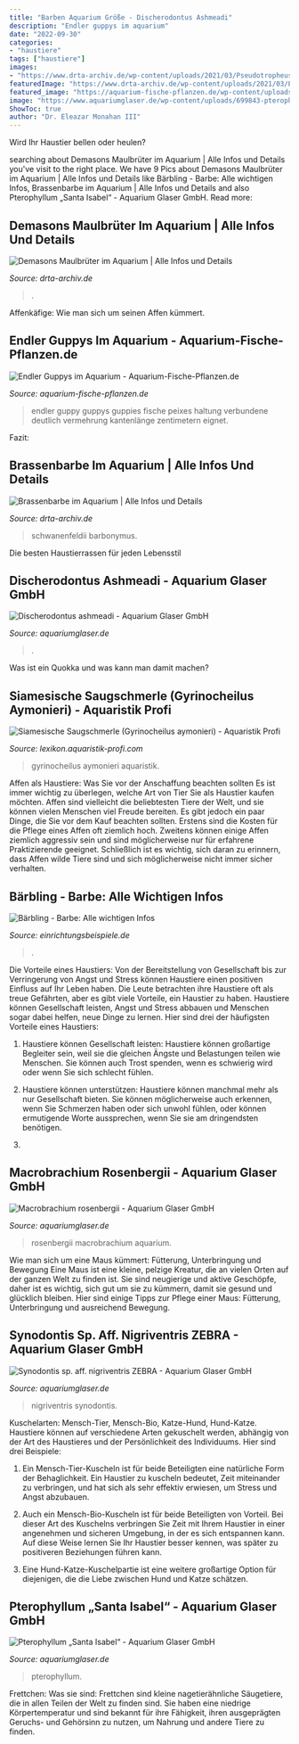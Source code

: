 ```yaml
---
title: "Barben Aquarium Größe - Discherodontus Ashmeadi"
description: "Endler guppys im aquarium"
date: "2022-09-30"
categories:
- "haustiere"
tags: ["haustiere"]
images:
- "https://www.drta-archiv.de/wp-content/uploads/2021/03/Pseudotropheus_demasoni1.jpg"
featuredImage: "https://www.drta-archiv.de/wp-content/uploads/2021/03/Pseudotropheus_demasoni1.jpg"
featured_image: "https://aquarium-fische-pflanzen.de/wp-content/uploads/2019/10/endler-guppy-nahaufnahme-aquarium.jpg"
image: "https://www.aquariumglaser.de/wp-content/uploads/699843-pterophyllum-santa-isabel-nz-xxl3.jpg"
ShowToc: true
author: "Dr. Eleazar Monahan III"
---
```



Wird Ihr Haustier bellen oder heulen?

	

		
searching about Demasons Maulbrüter im Aquarium | Alle Infos und Details you've visit to the right place. We have 9 Pics about Demasons Maulbrüter im Aquarium | Alle Infos und Details like Bärbling - Barbe: Alle wichtigen Infos, Brassenbarbe im Aquarium | Alle Infos und Details and also Pterophyllum „Santa Isabel“ - Aquarium Glaser GmbH. Read more:
		
    
## Demasons Maulbrüter Im Aquarium | Alle Infos Und Details

<img loading=lazy src="https://www.drta-archiv.de/wp-content/uploads/2021/03/Pseudotropheus_demasoni1.jpg" onerror="this.onerror=null;this.src='https://tse2.mm.bing.net/th?id=OIP.v0PzCt6As_t86vvR0zm-CQHaHP&amp;pid=15.1';" alt="Demasons Maulbrüter im Aquarium | Alle Infos und Details">

_Source: drta-archiv.de_

>. 

	

Affenkäfige: Wie man sich um seinen Affen kümmert.

    
## Endler Guppys Im Aquarium - Aquarium-Fische-Pflanzen.de

<img loading=lazy src="https://aquarium-fische-pflanzen.de/wp-content/uploads/2019/10/endler-guppy-nahaufnahme-aquarium.jpg" onerror="this.onerror=null;this.src='https://tse2.mm.bing.net/th?id=OIP.tWKM-USDz7C5CdL4vK5v7AHaE8&amp;pid=15.1';" alt="Endler Guppys im Aquarium - Aquarium-Fische-Pflanzen.de">

_Source: aquarium-fische-pflanzen.de_

>endler guppy guppys guppies fische peixes haltung verbundene deutlich vermehrung kantenlänge zentimetern eignet. 

	

Fazit:

    
## Brassenbarbe Im Aquarium | Alle Infos Und Details

<img loading=lazy src="https://www.drta-archiv.de/wp-content/uploads/2021/01/Barbonymus_schwanenfeldii_by_OpenCage1-1024x1024.jpg" onerror="this.onerror=null;this.src='https://tse3.mm.bing.net/th?id=OIP.q_ILn3wbQvK8kAX3erw4RAHaHa&amp;pid=15.1';" alt="Brassenbarbe im Aquarium | Alle Infos und Details">

_Source: drta-archiv.de_

>schwanenfeldii barbonymus. 

	

Die besten Haustierrassen für jeden Lebensstil

    
## Discherodontus Ashmeadi - Aquarium Glaser GmbH

<img loading=lazy src="https://www.aquariumglaser.de/wp-content/uploads/414133-discherodontus-ashmeadi4.jpg" onerror="this.onerror=null;this.src='https://tse1.mm.bing.net/th?id=OIP.yJbqPGR_9cJ8ARsRPSWzWAHaE8&amp;pid=15.1';" alt="Discherodontus ashmeadi - Aquarium Glaser GmbH">

_Source: aquariumglaser.de_

>. 

	

Was ist ein Quokka und was kann man damit machen?

    
## Siamesische Saugschmerle (Gyrinocheilus Aymonieri) - Aquaristik Profi

<img loading=lazy src="https://lexikon.aquaristik-profi.com/images/teigler/Gyrinocheilus-aymonieri-3.jpg" onerror="this.onerror=null;this.src='https://tse2.mm.bing.net/th?id=OIP.5vWn42LAkn2aQfXDwBPwLAHaE8&amp;pid=15.1';" alt="Siamesische Saugschmerle (Gyrinocheilus aymonieri) - Aquaristik Profi">

_Source: lexikon.aquaristik-profi.com_

>gyrinocheilus aymonieri aquaristik. 

	

Affen als Haustiere: Was Sie vor der Anschaffung beachten sollten
Es ist immer wichtig zu überlegen, welche Art von Tier Sie als Haustier kaufen möchten. Affen sind vielleicht die beliebtesten Tiere der Welt, und sie können vielen Menschen viel Freude bereiten. Es gibt jedoch ein paar Dinge, die Sie vor dem Kauf beachten sollten. Erstens sind die Kosten für die Pflege eines Affen oft ziemlich hoch. Zweitens können einige Affen ziemlich aggressiv sein und sind möglicherweise nur für erfahrene Praktizierende geeignet. Schließlich ist es wichtig, sich daran zu erinnern, dass Affen wilde Tiere sind und sich möglicherweise nicht immer sicher verhalten.

    
## Bärbling - Barbe: Alle Wichtigen Infos

<img loading=lazy src="https://www.einrichtungsbeispiele.de/16to9/w1920/images_5307/aquarium-einrichten-mit-barbus-pentazona---fuenfguertelbarbe__3691420a6041b4eba71c312be277e726.jpg" onerror="this.onerror=null;this.src='https://tse3.mm.bing.net/th?id=OIP.3UN9L9Pe6u6QUO4ZcM8gTwHaEK&amp;pid=15.1';" alt="Bärbling - Barbe: Alle wichtigen Infos">

_Source: einrichtungsbeispiele.de_

>. 

	

Die Vorteile eines Haustiers: Von der Bereitstellung von Gesellschaft bis zur Verringerung von Angst und Stress können Haustiere einen positiven Einfluss auf Ihr Leben haben.
Die Leute betrachten ihre Haustiere oft als treue Gefährten, aber es gibt viele Vorteile, ein Haustier zu haben. Haustiere können Gesellschaft leisten, Angst und Stress abbauen und Menschen sogar dabei helfen, neue Dinge zu lernen. Hier sind drei der häufigsten Vorteile eines Haustiers:
1. Haustiere können Gesellschaft leisten: Haustiere können großartige Begleiter sein, weil sie die gleichen Ängste und Belastungen teilen wie Menschen. Sie können auch Trost spenden, wenn es schwierig wird oder wenn Sie sich schlecht fühlen.

2. Haustiere können unterstützen: Haustiere können manchmal mehr als nur Gesellschaft bieten. Sie können möglicherweise auch erkennen, wenn Sie Schmerzen haben oder sich unwohl fühlen, oder können ermutigende Worte aussprechen, wenn Sie sie am dringendsten benötigen.

3.

    
## Macrobrachium Rosenbergii - Aquarium Glaser GmbH

<img loading=lazy src="https://www.aquariumglaser.de/wp-content/uploads/484554-macrobrachium-rosenbergii-frau1.jpg" onerror="this.onerror=null;this.src='https://tse3.mm.bing.net/th?id=OIP.mIubhMN5eB3kEgwWQo3F6QEsDI&amp;pid=15.1';" alt="Macrobrachium rosenbergii - Aquarium Glaser GmbH">

_Source: aquariumglaser.de_

>rosenbergii macrobrachium aquarium. 

	

Wie man sich um eine Maus kümmert: Fütterung, Unterbringung und Bewegung
Eine Maus ist eine kleine, pelzige Kreatur, die an vielen Orten auf der ganzen Welt zu finden ist. Sie sind neugierige und aktive Geschöpfe, daher ist es wichtig, sich gut um sie zu kümmern, damit sie gesund und glücklich bleiben. Hier sind einige Tipps zur Pflege einer Maus: Fütterung, Unterbringung und ausreichend Bewegung.

    
## Synodontis Sp. Aff. Nigriventris ZEBRA - Aquarium Glaser GmbH

<img loading=lazy src="https://www.aquariumglaser.de/wp-content/uploads/Synodontis-sp.-aff.-nigriventris-ZEBRA_02.jpeg" onerror="this.onerror=null;this.src='https://tse1.mm.bing.net/th?id=OIP.RMWN7dRFXjlupCzf-CZUOgHaE8&amp;pid=15.1';" alt="Synodontis sp. aff. nigriventris ZEBRA - Aquarium Glaser GmbH">

_Source: aquariumglaser.de_

>nigriventris synodontis. 

	

Kuschelarten: Mensch-Tier, Mensch-Bio, Katze-Hund, Hund-Katze.
Haustiere können auf verschiedene Arten gekuschelt werden, abhängig von der Art des Haustieres und der Persönlichkeit des Individuums. Hier sind drei Beispiele:
1. Ein Mensch-Tier-Kuscheln ist für beide Beteiligten eine natürliche Form der Behaglichkeit. Ein Haustier zu kuscheln bedeutet, Zeit miteinander zu verbringen, und hat sich als sehr effektiv erwiesen, um Stress und Angst abzubauen.

2. Auch ein Mensch-Bio-Kuscheln ist für beide Beteiligten von Vorteil. Bei dieser Art des Kuschelns verbringen Sie Zeit mit Ihrem Haustier in einer angenehmen und sicheren Umgebung, in der es sich entspannen kann. Auf diese Weise lernen Sie Ihr Haustier besser kennen, was später zu positiveren Beziehungen führen kann.

3. Eine Hund-Katze-Kuschelpartie ist eine weitere großartige Option für diejenigen, die die Liebe zwischen Hund und Katze schätzen.

    
## Pterophyllum „Santa Isabel“ - Aquarium Glaser GmbH

<img loading=lazy src="https://www.aquariumglaser.de/wp-content/uploads/699843-pterophyllum-santa-isabel-nz-xxl3.jpg" onerror="this.onerror=null;this.src='https://tse3.mm.bing.net/th?id=OIP.t1VVwVcjzo-Nb5pud1SEJAHaE8&amp;pid=15.1';" alt="Pterophyllum „Santa Isabel“ - Aquarium Glaser GmbH">

_Source: aquariumglaser.de_

>pterophyllum. 

	

Frettchen: Was sie sind: Frettchen sind kleine nagetierähnliche Säugetiere, die in allen Teilen der Welt zu finden sind. Sie haben eine niedrige Körpertemperatur und sind bekannt für ihre Fähigkeit, ihren ausgeprägten Geruchs- und Gehörsinn zu nutzen, um Nahrung und andere Tiere zu finden.

